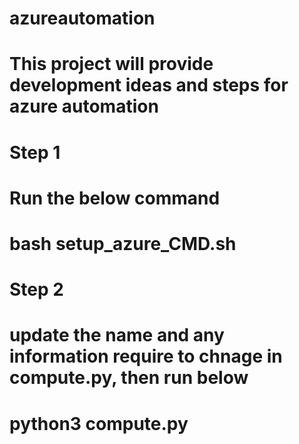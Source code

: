 # azureautomation
# This project will provide development ideas and steps for azure automation 


# Step 1 #
# Run the below command 
#    bash setup_azure_CMD.sh

# Step 2
#    update the name and any information require to chnage in compute.py, then run below
#    python3 compute.py